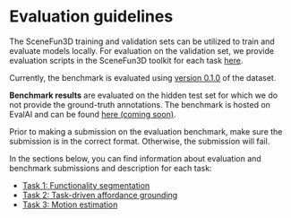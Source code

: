 # Evaluation guidelines

The SceneFun3D training and validation sets can be utilized to train and evaluate models locally. For evaluation on the validation set, we provide evaluation scripts in the SceneFun3D toolkit for each task [here](https://github.com/SceneFun3D/scenefun3d/blob/main/eval). 

Currently, the benchmark is evaluated using [version 0.1.0](http://127.0.0.1:8000/changelog/#0.1.0) of the dataset.

**Benchmark results** are evaluated on the hidden test set for which we do not provide the ground-truth annotations. The benchmark is hosted on EvalAI and can be found [here (coming soon)](/benchmarks/guidelines). 

Prior to making a submission on the evaluation benchmark, make sure the submission is in the correct format. Otherwise, the submission will fail.

In the sections below, you can find information about evaluation and benchmark submissions and description for each task:

* [Task 1: Functionality segmentation](/benchmarks/task1)
* [Task 2: Task-driven affordance grounding](/benchmarks/task2)
* [Task 3: Motion estimation](/benchmarks/task3)
